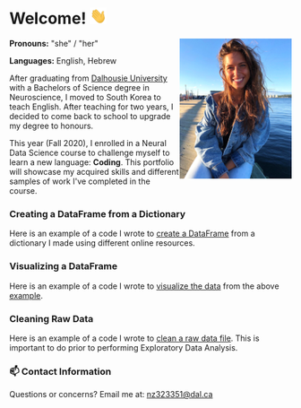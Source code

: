 <h1>Welcome! <img  src="https://raw.githubusercontent.com/ABSphreak/ABSphreak/master/gifs/Hi.gif" width="30px"></h1>

<img align="right" src="dock.jpeg" width="200"/>

**Pronouns:** "she" / "her"

**Languages:** English, Hebrew
  

After graduating from <a href="https://www.dal.ca">Dalhousie University</a> with a Bachelors of Science degree in Neuroscience, I moved to South Korea to teach English. After teaching for two years, I decided to come back to school to upgrade my degree to honours.


This year (Fall 2020), I enrolled in a Neural Data Science course to challenge myself to learn a new language: **Coding**. This portfolio will showcase my acquired skills and different samples of work I've completed in the course. 
 
### Creating a DataFrame from a Dictionary
Here is an example of a code I wrote to [create a DataFrame](Provinces1.md) from a dictionary I made using different online resources.

### Visualizing a DataFrame
Here is an example of a code I wrote to [visualize the data](covidinprov.md) from the above [example](Provinces1.md).

### Cleaning Raw Data
Here is an example of a code I wrote to [clean a raw data file](CleaningData.md). This is important to do prior to performing Exploratory Data Analysis. 
 
### 📫 Contact Information
Questions or concerns? Email me at:
[nz323351@dal.ca](mailto:nz323351@dal.ca)

